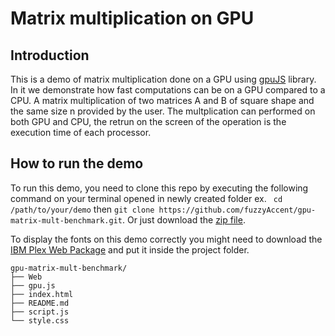 # Matrix multiplication on GPU

## Introduction

This is a demo of matrix multiplication done on a GPU using [gpuJS](https://gpu.rocks) library. In it we demonstrate how fast computations can be on a GPU compared to a CPU. A matrix multiplication of two matrices A and B of square shape and the same size n provided by the user. The multplication can performed on both GPU and CPU, the retrun on the screen of the operation is the execution time of each processor.

## How to run the demo

To run this demo, you need to clone this repo by executing the following command on your terminal opened in newly created folder ex. ` cd /path/to/your/demo` then `git clone https://github.com/fuzzyAccent/gpu-matrix-mult-benchmark.git`. Or just download the [zip file](https://github.com/fuzzyAccent/gpu-matrix-mult-benchmark/archive/master.zip).

To display the fonts on this demo correctly you might need to download the [IBM Plex Web Package](https://github.com/IBM/plex/releases/download/v1.0.1/Web.zip) and put it inside the project folder.

```
gpu-matrix-mult-benchmark/
├── Web
├── gpu.js
├── index.html
├── README.md
├── script.js
└── style.css
```
